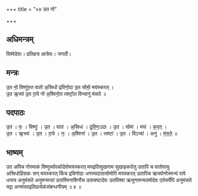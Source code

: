 +++
title = "०४ उत नो"

+++
## अधिमन्त्रम्
विश्वेदेवाः। प्रतिक्षत्र आत्रेयः। जगती।

## मन्त्रः
उ॒त नो॒ विष्णु॑रु॒त वातो॑ अ॒स्रिधो॑ द्रविणो॒दा उ॒त सोमो॒ मय॑स्करत् ।  
उ॒त ऋ॒भव॑ उ॒त रा॒ये नो॑ अ॒श्विनो॒त त्वष्टो॒त विभ्वानु॑ मंसते ॥

## पदपाठः
उ॒त । नः॒ । विष्णुः॑ । उ॒त । वातः॑ । अ॒स्रिधः॑ । द्र॒वि॒णः॒ऽदाः । उ॒त । सोमः॑ । मयः॑ । क॒र॒त् ।  
उ॒त । ऋ॒भवः॑ । उ॒त । रा॒ये । नः॒ । अ॒श्विना॑ । उ॒त । त्वष्टा॑ । उ॒त । विऽभ्वा॑ । अनु॑ । मं॒स॒ते॒ ॥

## भाष्यम्
उत अपिच नोस्माकं विष्णुर्व्यापकोदेवोमयस्करत् मयइतिसुखनाम सुखङ्करोतु उतापि च वातोवायुः अस्रिधोहिंसकः सन् मयस्करत् किंच द्रविणोदाः धनस्यदातासोमोपि मयस्करत् उतापिच ऋभवोनोस्मभ्यं राये धनाय अनुमंसते अनुमन्यन्तां उताश्विनाशिनौच उतत्वष्टादेवः उतविश्वा ऋभूणामन्यतमोदेवः एतेसर्वेपि अनुमंसते यद्वा अनमंस्तइतिप्रत्येकंसंबन्धनीयम् ॥ ४ ॥